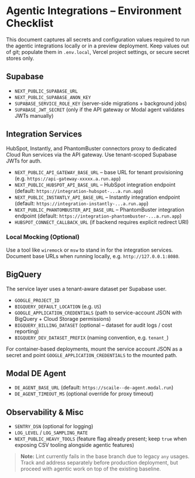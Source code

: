 # Agentic Integrations – Environment Checklist

This document captures all secrets and configuration values required to run the agentic integrations locally or in a preview deployment. Keep values out of git; populate them in `.env.local`, Vercel project settings, or secure secret stores only.

## Supabase

- `NEXT_PUBLIC_SUPABASE_URL`
- `NEXT_PUBLIC_SUPABASE_ANON_KEY`
- `SUPABASE_SERVICE_ROLE_KEY` (server-side migrations + background jobs)
- `SUPABASE_JWT_SECRET` (only if the API gateway or Modal agent validates JWTs manually)

## Integration Services

HubSpot, Instantly, and PhantomBuster connectors proxy to dedicated Cloud Run services via the API gateway. Use tenant-scoped Supabase JWTs for auth.

- `NEXT_PUBLIC_API_GATEWAY_BASE_URL` – base URL for tenant provisioning (e.g. `https://api-gateway-xxxxx.a.run.app`)
- `NEXT_PUBLIC_HUBSPOT_API_BASE_URL` – HubSpot integration endpoint (default: `https://integration-hubspot-...a.run.app`)
- `NEXT_PUBLIC_INSTANTLY_API_BASE_URL` – Instantly integration endpoint (default: `https://integration-instantly-...a.run.app`)
- `NEXT_PUBLIC_PHANTOMBUSTER_API_BASE_URL` – PhantomBuster integration endpoint (default: `https://integration-phantombuster-...a.run.app`)
- `HUBSPOT_CONNECT_CALLBACK_URL` (if backend requires explicit redirect URI)

### Local Mocking (Optional)

Use a tool like `wiremock` or `msw` to stand in for the integration services. Document base URLs when running locally, e.g. `http://127.0.0.1:8080`.

## BigQuery

The service layer uses a tenant-aware dataset per Supabase user.

- `GOOGLE_PROJECT_ID`
- `BIGQUERY_DEFAULT_LOCATION` (e.g. `US`)
- `GOOGLE_APPLICATION_CREDENTIALS` (path to service-account JSON with BigQuery + Cloud Storage permissions)
- `BIGQUERY_BILLING_DATASET` (optional – dataset for audit logs / cost reporting)
- `BIGQUERY_DEV_DATASET_PREFIX` (naming convention, e.g. `tenant_`)

For container-based deployments, mount the service account JSON as a secret and point `GOOGLE_APPLICATION_CREDENTIALS` to the mounted path.

## Modal DE Agent

- `DE_AGENT_BASE_URL` (default: `https://scaile--de-agent.modal.run`)
- `DE_AGENT_TIMEOUT_MS` (optional override for proxy timeout)

## Observability & Misc

- `SENTRY_DSN` (optional for logging)
- `LOG_LEVEL` / `LOG_SAMPLING_RATE`
- `NEXT_PUBLIC_HEAVY_TOOLS` (feature flag already present; keep `true` when exposing CSV tooling alongside agentic features)

> **Note:** Lint currently fails in the base branch due to legacy `any` usages. Track and address separately before production deployment, but proceed with agentic work on top of the existing baseline.


